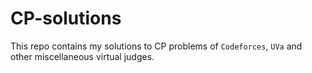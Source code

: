 # CP-solutions

This repo contains my solutions to CP problems of `Codeforces`, `UVa` and other miscellaneous virtual judges. 
